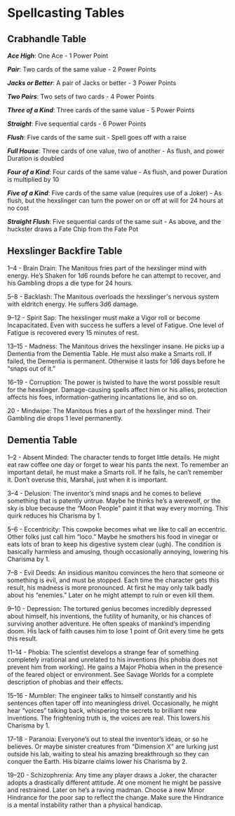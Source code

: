 # Spellcasting Tables

## Crabhandle Table

***Ace High***: One Ace - 1 Power Point

***Pair***: Two cards of the same value - 2 Power Points

***Jacks or Better***: A pair of Jacks or better - 3 Power Points

***Two Pairs***: Two sets of two cards - 4 Power Points 

***Three of a Kind***: Three cards of the same value - 5 Power Points

***Straight***: Five sequential cards - 6 Power Points

***Flush***: Five cards of the same suit - Spell goes off with a raise

***Full House***: Three cards of one value, two of another - As flush, and power Duration is doubled

***Four of a Kind***: Four cards of the same value - As flush, and power Duration is multiplied by 10

***Five of a Kind***:  Five cards of the same value (requires use of a
Joker) - As flush, but the hexslinger can turn the power on or off at will for 24 hours at no cost

***Straight Flush***: Five sequential cards of the same suit - As above, and the huckster draws a Fate Chip from the Fate Pot

## Hexslinger Backfire Table

1–4 - Brain Drain: The Manitous fries part of the hexslinger mind with energy. He’s Shaken for 1d6 rounds before he can attempt to recover, and his Gambling drops a die type for 24 hours.

5–8 - Backlash: The Manitous overloads the hexslinger's nervous system with eldritch energy. He suffers 3d6 damage.

9–12 - Spirit Sap: The hexslinger must make a Vigor roll or become Incapacitated. Even with success he suffers a level of Fatigue. One level of Fatigue is recovered every 15 minutes of rest.

13–15 - Madness: The Manitous drives the hexslinger insane. He picks up a Dementia from the Dementia Table. He must also make a Smarts roll. If failed, the Dementia is permanent. Otherwise it lasts for 1d6 days before he “snaps out of it.”

16–19 - Corruption: The power is twisted to have the worst possible result for the hexslinger. Damage-causing spells affect him or his allies, protection affects his foes, information-gathering incantations lie, and so on.

20 - Mindwipe: The Manitous fries a part of the hexslinger mind. Their Gambling die drops 1 level permanently.

## Dementia Table

1–2 - Absent Minded: The character tends to forget little details. He might eat raw coffee one day or forget to wear his pants the next. To remember an important detail, he must make a Smarts roll. If he fails, he can’t remember it. Don’t overuse this, Marshal, just when it is important.

3–4 - Delusion: The inventor’s mind snaps and he comes to believe something that is patently untrue. Maybe he thinks he’s a werewolf, or the sky is blue because the “Moon People” paint it that way every morning. This quirk reduces his Charisma by 1.

5–6 - Eccentricity: This cowpoke becomes what we like to call an eccentric. Other folks just call him “loco.” Maybe he smothers his food in vinegar or eats lots of bran to keep his digestive system clear (ugh). The condition is basically harmless and amusing, though occasionally annoying, lowering his Charisma by 1.

7–8 - Evil Deeds: An insidious manitou convinces the hero that someone or something is evil, and must be stopped. Each time the character gets this result, his madness is more pronounced. At first he may only talk badly about his “enemies.” Later on he might attempt to ruin or even kill them.

9–10 - Depression: The tortured genius becomes incredibly depressed about himself, his inventions, the futility of humanity, or his chances of surviving another adventure. He often speaks of mankind’s impending doom. His lack of faith causes him to lose 1 point of Grit every time he gets this result.

11–14 - Phobia: The scientist develops a strange fear of something completely irrational and unrelated to his inventions (his phobia does not prevent him from working). He gains a Major Phobia when in the presence of the feared object or environment. See Savage Worlds for a complete description of phobias and their effects.

15–16 - Mumbler: The engineer talks to himself constantly and his sentences often taper off into meaningless drivel. Occasionally, he might hear “voices” talking back, whispering the secrets to brilliant new inventions. The frightening truth is, the voices are real. This lowers his Charisma by 1.

17–18 - Paranoia: Everyone’s out to steal the inventor’s ideas, or so he believes. Or maybe sinister creatures from “Dimension X” are lurking just outside his lab, waiting to steal his amazing breakthrough so they can conquer the Earth. His bizarre claims lower his Charisma by 2.

19–20 - Schizophrenia: Any time any player draws a Joker, the character adopts a drastically different attitude. At one moment he might be passive and restrained. Later on he’s a raving madman. Choose a new Minor Hindrance for the poor sap to reflect the change. Make sure the Hindrance is a mental instability rather than a physical handicap.